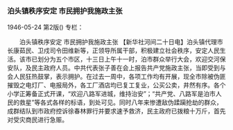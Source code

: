 ### 泊头镇秩序安定  市民拥护我施政主张

1946-05-24
第2版()
专栏：

　　泊头镇秩序安定
    市民拥护我施政主张
    【新华社河间二十日电】泊头镇代理市长康茹民、卫戍司令田维新等，正领导所属干部，积极建立社会秩序，安定人民生活。该市已划分为五个市区，十三日上午十一时，泊市群众举行大会，欢迎交河保安队，及民主政府人员。中共代表张子善在会上报告共产党施政主张，当即受到与会人民狂热鼓掌，表示拥护。在过去一周中，各项工作均有开展，现全市除被伪匪摧毁之电灯厂、电报局外，各工厂酒店均已复工复业，公买公卖，井然有序。各个小学正筹备正式开课，“欢迎八路军进城，维持治安”；“共产党、八路军是泊市人民的救星”等各式各样的标语，到处可见。同时八年来惨遭敌伪蹂躏抢劫的群众，成群结队到市政府控诉徐春林罪行并要求速予救济，民主政府已拨粮十万斤，首先对受灾商民进行急赈。
